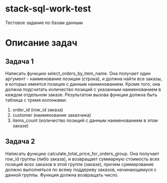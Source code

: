 # stack-sql-work-test

Тестовое задание по базам данным

# Описание задач

## Задача 1

Написать функцию select_orders_by_item_name. Она получает один аргумент - наименование позиции (строка),
и должна найти все заказы, в которых имеется позиция с данным наименованием. Кроме того, она должна
подсчитать количество позиций с указанным наименованием в каждом отдельном заказе. Результатом вызова
функции должна быть таблица с тремя колонками:

1. order_id (row_id заказа)
2. customer (наименование заказчика)
3. items_count (количество позиций с данным наименованием в этом заказе)

## Задача 2

Написать функцию calculate_total_price_for_orders_group. Она получает row_id группы (либо заказа),
и возвращает суммарную стоимость всех позиций всех заказов в этой группе (заказе), причем 
суммирование должно выполняться по всему поддереву заказов, начинающемуся с данной группы.
Функция должна возвращать число.